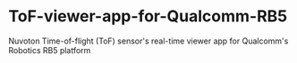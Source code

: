 # ToF-viewer-app-for-Qualcomm-RB5
Nuvoton Time-of-flight (ToF) sensor's real-time viewer app for Qualcomm's Robotics RB5 platform
